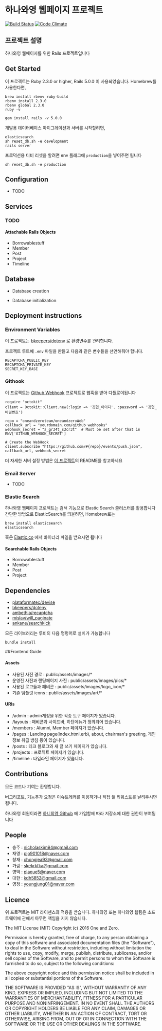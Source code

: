 하나와영 웹페이지 프로젝트  
==============

[![Build Status](https://travis-ci.org/oneandzeroteam/oneandzeroWeb.svg?branch=master)](https://travis-ci.org/oneandzeroteam/oneandzeroWeb) [![Code Climate](https://codeclimate.com/github/oneandzeroteam/oneandzeroWeb/badges/gpa.svg)](https://codeclimate.com/github/oneandzeroteam/oneandzeroWeb)



## 프로젝트 설명
하나와영 웹페이지를 위한 Rails 프로젝트입니다

## Get Started

이 프로젝트는 Ruby 2.3.0 or higher, Rails 5.0.0 이 사용되었습니다.
Homebrew를 사용한다면, 

```
brew install rbenv ruby-build
rbenv install 2.3.0
rbenv global 2.3.0
ruby -v

gem install rails -v 5.0.0
```

개발용 데이터베이스 마이그레이션과 서버를 시작할려면, 
```
elasticsearch
sh reset_db.sh -e development
rails server
```

프로덕션용 디비 리셋을 할려면 env 플래그에 `production`을 넣어주면 됩니다 
```
sh reset_db.sh -e production
```


## Configuration 
- TODO


## Services

### TODO


#### Attachable Rails Objects
- Borrowablestuff
- Member
- Post
- Project
- Timeline

## Database
* Database creation

* Database initialization



## Deployment instructions

### Environment Variables

이 프로젝트는 [bkeepers/dotenv](https://github.com/bkeepers/dotenv) 로 환경변수를 관리합니다.

프로젝트 루트에 `.env` 파일을 만들고 다음과 같은 변수들을 선언해줘야 합니다.
```
RECAPTCHA_PUBLIC_KEY
RECAPTCHA_PRIVATE_KEY
SECRET_KEY_BASE
```

### Githook

이 프로젝트는 [Github Webhook](https://github.com/oneandzeroteam/github-webhook) 프로젝트로 웹훅을 받아 디플로이됩니다

```
require "octokit"
client = Octokit::Client.new(:login => '깃헙_아이디', :password => '깃헙_비밀번호')

repo = "oneandzeroteam/oneandzeroWeb"
callback_url = "yourdomain.com/github_webhooks"
webhook_secret = "a_gr34t_s3cr3t"  # Must be set after that in ENV['GITHUB_WEBHOOK_SECRET']

# Create the WebHook
client.subscribe "https://github.com/#{repo}/events/push.json", callback_url, webhook_secret
```

더 자세한 서버 설정 방법은 [이 프로젝트](https://github.com/ssaunier/github_webhook)의 README를 참고하세요

### Email Server
- TODO 

### Elastic Search

하나와영 웹페이지 프로젝트는 검색 기능으로 Elastic Search 클러스터를 활용합니다
간단한 방법으로 ElasticSearch를 띄울려면, Homebrew로는 

```
brew install elasticsearch
elasticsearch
```

혹은 [Elastic.co](http://elastic.co) 에서 바이너리 파일을 받으시면 됩니다



#### Searchable Rails Objects
- Borrowablestuff
- Member
- Post
- Project

## Dependencies

- [plataformatec/devise](https://github.com/plataformatec/devise)
- [bkeepers/dotenv](https://github.com/bkeepers/dotenv) 
- [ambethia/recaptcha](https://github.com/ambethia/recaptcha)
- [mislav/will_paginate](https://github.com/mislav/will_paginate)
- [ankane/searchkick](https://github.com/ankane/searchkick)

모든 라이브러리는 루비의 다음 명령어로 설치가 가능합니다

```
bundle install
```

##Frontend Guide

#### Assets
- 사용된 사진 경로 : public/assets/images/*
- 운영진 사진과 랜딩페이지 사진 : public/assets/images/pics/* 
- 사용된 로고들과 패비콘 : public/assets/images/logo_icon/* 
- 기존 템플릿 icons : public/assets/images/art/*

#### URIs
- /admin : admin계정을 위한 각종 도구 페이지가 있습니다.
- /layouts : 패비콘과 사이드바, 하단메뉴가 정의되어 있습니다.
- /members : Alumni, Member 페이지가 있습니다.
- /pages : Landing page(index.html.erb), about, chairman's greeting, 개인정보 취급 방침 등이 있습니다.
- /posts : 테크 블로그와 새 글 쓰기 페이지가 있습니다.
- /projects : 프로젝트 페이지가 있습니다.
- /timeline : 타임라인 페이지가 있습니다.

## Contributions

모든 코드나 기여는 환영합니다.  

버그리포트, 기능추가 요청은 이슈트레커를 이용하거나 직접 풀 리퀘스트를 날려주시면 됩니다.

하나와영 회원이라면 [하니외영 Github](https://github.com/oneandzeroteam) 에 가입함에 따라 저장소에 대한 권한이 부여됩니다

## People

- 승주 : nicholaskim94@gmail.com
- 재영 : pjo901018@naver.com
- 창재 : chongjea93@gmail.com
- 가람 : skekrkfka@gmail.com
- 영택 : plaque5@naver.com
- 대한 : kdh5852@gmail.com
- 영정 : youngjung01@naver.com


## Licence

위 프로젝트는 MIT 라이센스의 적용을 받습니다. 하나와영 또는 하나와영 웹팀은 소프트웨어에 관해서 아무런 책임을 지지 않습니다.

The MIT License (MIT)
Copyright (c) 2016 One and Zero.

Permission is hereby granted, free of charge, to any person obtaining a copy of this software and associated documentation files (the "Software"), to deal in the Software without restriction, including without limitation the rights to use, copy, modify, merge, publish, distribute, sublicense, and/or sell copies of the Software, and to permit persons to whom the Software is furnished to do so, subject to the following conditions:

The above copyright notice and this permission notice shall be included in all copies or substantial portions of the Software.

THE SOFTWARE IS PROVIDED "AS IS", WITHOUT WARRANTY OF ANY KIND, EXPRESS OR IMPLIED, INCLUDING BUT NOT LIMITED TO THE WARRANTIES OF MERCHANTABILITY, FITNESS FOR A PARTICULAR PURPOSE AND NONINFRINGEMENT. IN NO EVENT SHALL THE AUTHORS OR COPYRIGHT HOLDERS BE LIABLE FOR ANY CLAIM, DAMAGES OR OTHER LIABILITY, WHETHER IN AN ACTION OF CONTRACT, TORT OR OTHERWISE, ARISING FROM, OUT OF OR IN CONNECTION WITH THE SOFTWARE OR THE USE OR OTHER DEALINGS IN THE SOFTWARE.

